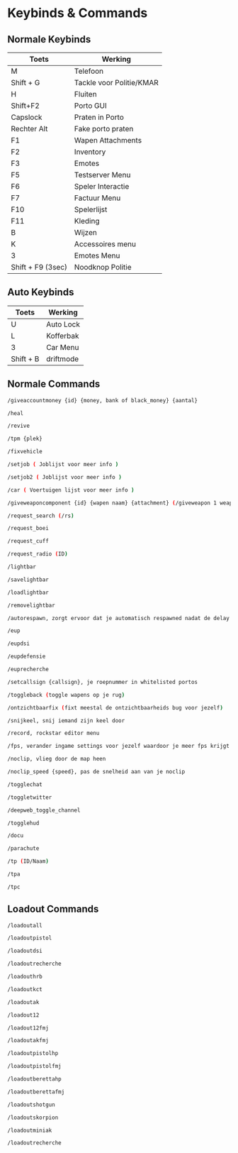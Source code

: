 # Keybinds & Commands

## Normale Keybinds

| Toets | Werking |
|---|---|
| M | Telefoon |
| Shift + G | Tackle voor Politie/KMAR |
| H | Fluiten |
| Shift+F2 | Porto GUI |
| Capslock | Praten in Porto|
| Rechter Alt |Fake porto praten|
| F1 | Wapen Attachments |
| F2 | Inventory |
| F3 | Emotes |
| F5 | Testserver Menu |
| F6 | Speler Interactie |
| F7 | Factuur Menu |
| F10 | Spelerlijst |
| F11 | Kleding |
| B | Wijzen|
| K | Accessoires menu |
| 3 | Emotes Menu|
| Shift + F9 (3sec) | Noodknop Politie |
## Auto Keybinds

| Toets | Werking |
|---|---|
| U | Auto Lock |
| L | Kofferbak |
| 3 | Car Menu |
| Shift + B | driftmode|

## Normale Commands

``` sh
/giveaccountmoney {id} {money, bank of black_money} {aantal} 
```
``` sh
/heal
```
``` sh
/revive
```
``` sh
/tpm {plek}
```
``` sh
/fixvehicle
```
``` sh
/setjob ( Joblijst voor meer info )
```
``` sh
/setjob2 ( Joblijst voor meer info )
```
``` sh
/car ( Voertuigen lijst voor meer info )
```
``` sh
/giveweaponcomponent {id} {wapen naam} {attachment} (/giveweapon 1 weapon_assaultrifle scope) 
```
``` sh
/request_search (/rs)
```
``` sh
/request_boei
```
``` sh
/request_cuff
```
``` sh
/request_radio (ID)
```
``` sh
/lightbar 
```
``` sh
/savelightbar 
```
``` sh
/loadlightbar 
```
``` sh
/removelightbar 
```
``` sh
/autorespawn, zorgt ervoor dat je automatisch respawned nadat de delay is verlopen 
```
``` sh
/eup 
```
``` sh
/eupdsi 
```
``` sh
/eupdefensie 
```
``` sh
/euprecherche 
```
``` sh
/setcallsign {callsign}, je roepnummer in whitelisted portos 
```
``` sh
/toggleback (toggle wapens op je rug) 
```
``` sh
/ontzichtbaarfix (fixt meestal de ontzichtbaarheids bug voor jezelf) 
```
``` sh
/snijkeel, snij iemand zijn keel door 
```
``` sh
/record, rockstar editor menu 
```
``` sh
/fps, verander ingame settings voor jezelf waardoor je meer fps krijgt 
```
``` sh
/noclip, vlieg door de map heen
```
``` sh
/noclip_speed {speed}, pas de snelheid aan van je noclip 
```
``` sh
/togglechat
```
``` sh
/toggletwitter
```
``` sh
/deepweb_toggle_channel
```
``` sh
/togglehud
```
``` sh
/docu
```
``` sh
/parachute
```
``` sh
/tp (ID/Naam)
```
``` sh
/tpa
```
``` sh
/tpc
```
## Loadout Commands

``` sh
/loadoutall
```
``` sh
/loadoutpistol
```
``` sh
/loadoutdsi
```
``` sh
/loadoutrecherche
```
``` sh
/loadouthrb
```
``` sh
/loadoutkct
```
``` sh
/loadoutak
```
``` sh
/loadout12
```
``` sh
/loadout12fmj
```
``` sh
/loadoutakfmj
```
``` sh
/loadoutpistolhp
```
``` sh
/loadoutpistolfmj
```
``` sh
/loadoutberettahp
```
``` sh
/loadoutberettafmj
```
``` sh
/loadoutshotgun
```
``` sh
/loadoutskorpion
```
``` sh
/loadoutminiak
```
``` sh
/loadoutrecherche
```